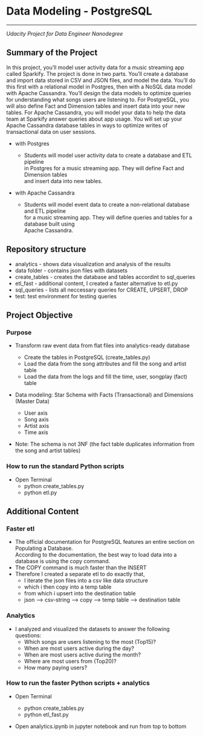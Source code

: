 # Data Modeling - PostgreSQL
-------
*Udacity Project for Data Engineer Nanodegree*
## Summary of the Project
In this project, you’ll model user activity data for a music streaming app called Sparkify. The project is done in two parts. You’ll create a database and import data stored in CSV and JSON files, and model the data. You’ll do this first with a relational model in Postgres, then with a NoSQL data model with Apache Cassandra. You’ll design the data models to optimize queries for understanding what songs users are listening to. For PostgreSQL, you will also define Fact and Dimension tables and insert data into your new tables. For Apache Cassandra, you will model your data to help the data team at Sparkify answer queries about app usage. You will set up your Apache Cassandra database tables in ways to optimize writes of transactional data on user sessions.

* with Postgres
    * Students will model user activity data to create a database and ETL pipeline   
    in Postgres for a music streaming app. They will define Fact and Dimension tables   
    and insert data into new tables.  
    
   
* with Apache Cassandra
    * Students will model event data to create a non-relational database and ETL pipeline   
    for a music streaming app. They will define queries and tables for a database built using   
    Apache Cassandra.


## Repository structure
* analytics - shows data visualization and analysis of the results
* data folder - contains json files with datasets
* create_tables - creates the database and tables accordint to sql_queries
* etl_fast - additional content, I created a faster alternative to etl.py
* sql_queries - lists all neccessary queries for CREATE, UPSERT, DROP
* test: test environment for testing queries


## Project Objective
### Purpose
* Transform raw event data from flat files into analytics-ready database
    * Create the tables in PostgreSQL (create_tables.py)
    * Load the data from the song attributes and fill the song and artist table
    * Load the data from the logs and fill the time, user, songplay (fact) table


* Data modeling: Star Schema with Facts (Transactional) and Dimensions (Master Data)
    * User axis
    * Song axis
    * Artist axis
    * Time axis

* Note: The schema is not 3NF (the fact table duplicates information from the song and artist tables)


### How to run the standard Python scripts
* Open Terminal
    * python create_tables.py
    * python etl.py

   
## Additional Content
### Faster etl
* The official documentation for PostgreSQL features an entire section on Populating a Database. \
    According to the documentation, the best way to load data into a database is using the copy command.
* The COPY command is much faster than the INSERT
* Therefore I created a separate etl to do exactly that,
    * I iterate the json files into a csv like data structure 
    * which i then copy into a temp table 
    * from which i upsert into the destination table
    * json --> csv-string --> copy --> temp table --> destination table

### Analytics
* I analyzed and visualized the datasets to answer the following questions:
    * Which songs are users listening to the most (Top15)?
    * When are most users active during the day?
    * When are most users active during the month?
    * Where are most users from (Top20)?
    * How many paying users?

### How to run the faster Python scripts + analytics
* Open Terminal
    * python create_tables.py
    * python etl_fast.py
    
* Open analytics.ipynb in jupyter notebook and run from top to bottom